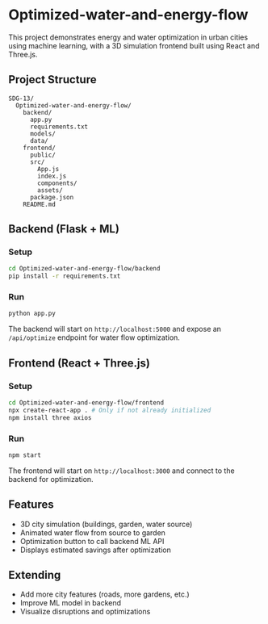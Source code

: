 # Optimized-water-and-energy-flow

This project demonstrates energy and water optimization in urban cities using machine learning, with a 3D simulation frontend built using React and Three.js.

## Project Structure

```
SDG-13/
  Optimized-water-and-energy-flow/
    backend/
      app.py
      requirements.txt
      models/
      data/
    frontend/
      public/
      src/
        App.js
        index.js
        components/
        assets/
      package.json
    README.md
```

## Backend (Flask + ML)

### Setup
```sh
cd Optimized-water-and-energy-flow/backend
pip install -r requirements.txt
```

### Run
```sh
python app.py
```

The backend will start on `http://localhost:5000` and expose an `/api/optimize` endpoint for water flow optimization.

## Frontend (React + Three.js)

### Setup
```sh
cd Optimized-water-and-energy-flow/frontend
npx create-react-app . # Only if not already initialized
npm install three axios
```

### Run
```sh
npm start
```

The frontend will start on `http://localhost:3000` and connect to the backend for optimization.

## Features
- 3D city simulation (buildings, garden, water source)
- Animated water flow from source to garden
- Optimization button to call backend ML API
- Displays estimated savings after optimization

## Extending
- Add more city features (roads, more gardens, etc.)
- Improve ML model in backend
- Visualize disruptions and optimizations
